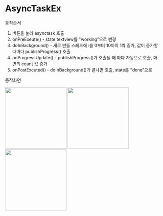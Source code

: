 # AsyncTaskEx

동작순서
1. 버튼을 눌러 asynctask 호출
2. onPreExeute() - state textview를 "working"으로 변경
3. doInBackground() - 새로 만들 스레드에 i를 0부터 10까지 1씩 증가, 값이 증가할때마다 publishProgress() 호출
4. onProgressUpdate() - publishProgress()가 호출될 때 마다 자동으로 호출, 화면의 count 값 증가
5. onPostExcuted() - doInBackground()가 끝나면 호출,  state를 "done"으로 


동작화면
<div>
  <img width="200" src="file:///C:/Users/1/Desktop/image/KakaoTalk_20200513_133703118.jpg">
  <img width="200" src="https://user-images.githubusercontent.com/59160428/81771608-6ee0b880-951e-11ea-8ea5-d09062c5772d.jpg">
  <img width="200" src="https://user-images.githubusercontent.com/59160428/81771617-756f3000-951e-11ea-9d8c-599c528b545c.jpg">
</div>
